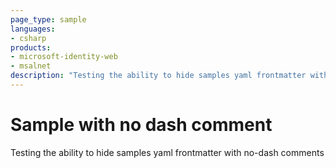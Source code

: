 ```yaml
---
page_type: sample
languages:
- csharp
products:
- microsoft-identity-web
- msalnet
description: "Testing the ability to hide samples yaml frontmatter with no-dash comments"
---
```


# Sample with no dash comment

Testing the ability to hide samples yaml frontmatter with no-dash comments 
